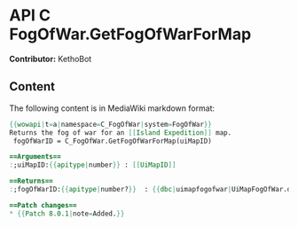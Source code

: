 # API C FogOfWar.GetFogOfWarForMap

**Contributor:** KethoBot

## Content

The following content is in MediaWiki markdown format:

```mediawiki
{{wowapi|t=a|namespace=C_FogOfWar|system=FogOfWar}}
Returns the fog of war for an [[Island Expedition]] map.
 fogOfWarID = C_FogOfWar.GetFogOfWarForMap(uiMapID)

==Arguments==
:;uiMapID:{{apitype|number}} : [[UiMapID]]

==Returns==
:;fogOfWarID:{{apitype|number?}}  : {{dbc|uimapfogofwar|UiMapFogOfWar.db2}}

==Patch changes==
* {{Patch 8.0.1|note=Added.}}
```